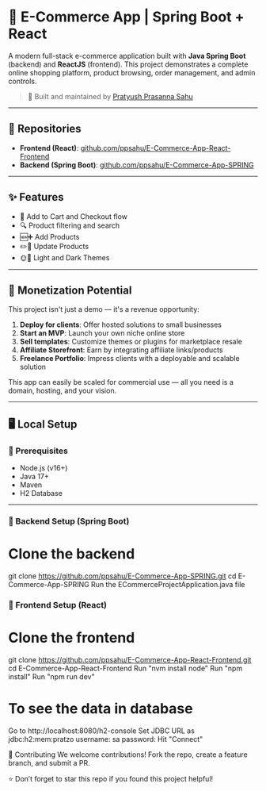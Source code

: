 # 🛒 E-Commerce App | Spring Boot + React

A modern full-stack e-commerce application built with **Java Spring Boot** (backend) and **ReactJS** (frontend). This project demonstrates a complete online shopping platform, product browsing, order management, and admin controls.

> 🚀 Built and maintained by [Pratyush Prasanna Sahu](https://www.linkedin.com/in/ppsahu)

---

## 🔗 Repositories

- **Frontend (React)**: [github.com/ppsahu/E-Commerce-App-React-Frontend](https://github.com/ppsahu/E-Commerce-App-React-Frontend)
- **Backend (Spring Boot)**: [github.com/ppsahu/E-Commerce-App-SPRING](https://github.com/ppsahu/E-Commerce-App-SPRING)

---

## ✨ Features

- 🛒 Add to Cart and Checkout flow
- 🔍 Product filtering and search
- 🆕➕ Add Products
- ✏️🔁 Update Products
- 🌞🌙 Light and Dark Themes

---

## 💸 Monetization Potential

This project isn't just a demo — it's a revenue opportunity:

1. **Deploy for clients**: Offer hosted solutions to small businesses
2. **Start an MVP**: Launch your own niche online store
3. **Sell templates**: Customize themes or plugins for marketplace resale
4. **Affiliate Storefront**: Earn by integrating affiliate links/products
5. **Freelance Portfolio**: Impress clients with a deployable and scalable solution

This app can easily be scaled for commercial use — all you need is a domain, hosting, and your vision.

---

## 🖥️ Local Setup

### 🧱 Prerequisites

- Node.js (v16+)
- Java 17+
- Maven
- H2 Database

---

### 🔧 Backend Setup (Spring Boot)

# Clone the backend
git clone https://github.com/ppsahu/E-Commerce-App-SPRING.git
cd E-Commerce-App-SPRING
Run the ECommerceProjectApplication.java file

### 🔧 Frontend Setup (React)

# Clone the frontend
git clone https://github.com/ppsahu/E-Commerce-App-React-Frontend.git
cd E-Commerce-App-React-Frontend
Run "nvm install node"
Run "npm install"
Run "npm run dev"

# To see the data in database
Go to http://localhost:8080/h2-console
Set JDBC URL as jdbc:h2:mem:pratzo
username: sa
password: <empty>
Hit "Connect"

🤝 Contributing
We welcome contributions! Fork the repo, create a feature branch, and submit a PR.

⭐ Don’t forget to star this repo if you found this project helpful!
